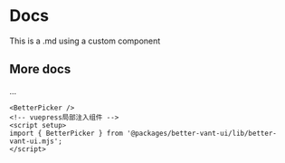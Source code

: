 <!--
 * @Author: GengHH 18818060415@163.com
 * @Date: 2022-10-05 03:18:36
 * @LastEditors: GengHH 18818060415@163.com
 * @LastEditTime: 2022-10-05 05:09:27
 * @FilePath: \better-ui-vite\packages\better-vant-ui-docs\docs\component\picker.md
 * @Description: 这是默认设置,请设置`customMade`, 打开koroFileHeader查看配置 进行设置: https://github.com/OBKoro1/koro1FileHeader/wiki/%E9%85%8D%E7%BD%AE
-->

# Docs

This is a .md using a custom component

<BetterPicker />

## More docs

...

```vue
<BetterPicker />
<!-- vuepress局部注入组件 -->
<script setup>
import { BetterPicker } from '@packages/better-vant-ui/lib/better-vant-ui.mjs';
</script>
```
